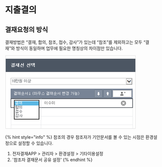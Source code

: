 # 지출결의

## 결재요청의 방식

결재방법은 “결재, 합의, 참조, 접수, 감사”가 있는데 “참조”를 제외하고는 모두 “결재”와 방식이 동일하며 업무에 필요한 명칭상의 차이점만 있습니다.

![](../.gitbook/assets/undefined%20%282%29.png)

{% hint style="info" %}
참조의 경우 참조자가 기안문서를 볼 수 있는 시점은 환경설정으로 설정할 수 있습니다.

1. 전자결재APP &gt; 관리자 &gt; 환경설정 &gt; 기타이용설정
2. '참조자 결재문서 공유 설정'
{% endhint %}



